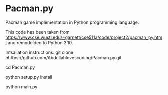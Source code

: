 # Pacman.py
Pacman game implementation in Python programming language.

This code has been taken from https://www.cse.wustl.edu/~garnett/cse511a/code/project2/pacman_py.html 
and remodelded to Python 3.10.

Intsallation instructions:
git clone hhttps://github.com/Abdullahlovescoding/Pacman.py.git

cd Pacman.py 

python setup.py install

python main.py

